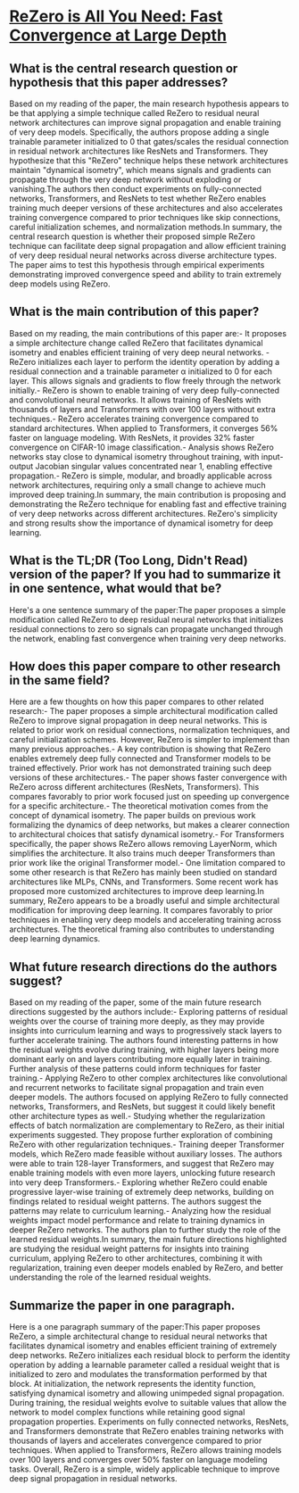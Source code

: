 # [ReZero is All You Need: Fast Convergence at Large Depth](https://arxiv.org/abs/2003.04887)

## What is the central research question or hypothesis that this paper addresses?

Based on my reading of the paper, the main research hypothesis appears to be that applying a simple technique called ReZero to residual neural network architectures can improve signal propagation and enable training of very deep models. Specifically, the authors propose adding a single trainable parameter initialized to 0 that gates/scales the residual connection in residual network architectures like ResNets and Transformers. They hypothesize that this "ReZero" technique helps these network architectures maintain "dynamical isometry", which means signals and gradients can propagate through the very deep network without exploding or vanishing.The authors then conduct experiments on fully-connected networks, Transformers, and ResNets to test whether ReZero enables training much deeper versions of these architectures and also accelerates training convergence compared to prior techniques like skip connections, careful initialization schemes, and normalization methods.In summary, the central research question is whether their proposed simple ReZero technique can facilitate deep signal propagation and allow efficient training of very deep residual neural networks across diverse architecture types. The paper aims to test this hypothesis through empirical experiments demonstrating improved convergence speed and ability to train extremely deep models using ReZero.


## What is the main contribution of this paper?

Based on my reading, the main contributions of this paper are:- It proposes a simple architecture change called ReZero that facilitates dynamical isometry and enables efficient training of very deep neural networks. - ReZero initializes each layer to perform the identity operation by adding a residual connection and a trainable parameter α initialized to 0 for each layer. This allows signals and gradients to flow freely through the network initially.- ReZero is shown to enable training of very deep fully-connected and convolutional neural networks. It allows training of ResNets with thousands of layers and Transformers with over 100 layers without extra techniques.- ReZero accelerates training convergence compared to standard architectures. When applied to Transformers, it converges 56% faster on language modeling. With ResNets, it provides 32% faster convergence on CIFAR-10 image classification.- Analysis shows ReZero networks stay close to dynamical isometry throughout training, with input-output Jacobian singular values concentrated near 1, enabling effective propagation.- ReZero is simple, modular, and broadly applicable across network architectures, requiring only a small change to achieve much improved deep training.In summary, the main contribution is proposing and demonstrating the ReZero technique for enabling fast and effective training of very deep networks across different architectures. ReZero's simplicity and strong results show the importance of dynamical isometry for deep learning.


## What is the TL;DR (Too Long, Didn't Read) version of the paper? If you had to summarize it in one sentence, what would that be?

Here's a one sentence summary of the paper:The paper proposes a simple modification called ReZero to deep residual neural networks that initializes residual connections to zero so signals can propagate unchanged through the network, enabling fast convergence when training very deep networks.


## How does this paper compare to other research in the same field?

Here are a few thoughts on how this paper compares to other related research:- The paper proposes a simple architectural modification called ReZero to improve signal propagation in deep neural networks. This is related to prior work on residual connections, normalization techniques, and careful initialization schemes. However, ReZero is simpler to implement than many previous approaches.- A key contribution is showing that ReZero enables extremely deep fully connected and Transformer models to be trained effectively. Prior work has not demonstrated training such deep versions of these architectures.- The paper shows faster convergence with ReZero across different architectures (ResNets, Transformers). This compares favorably to prior work focused just on speeding up convergence for a specific architecture.- The theoretical motivation comes from the concept of dynamical isometry. The paper builds on previous work formalizing the dynamics of deep networks, but makes a clearer connection to architectural choices that satisfy dynamical isometry.- For Transformers specifically, the paper shows ReZero allows removing LayerNorm, which simplifies the architecture. It also trains much deeper Transformers than prior work like the original Transformer model.- One limitation compared to some other research is that ReZero has mainly been studied on standard architectures like MLPs, CNNs, and Transformers. Some recent work has proposed more customized architectures to improve deep learning.In summary, ReZero appears to be a broadly useful and simple architectural modification for improving deep learning. It compares favorably to prior techniques in enabling very deep models and accelerating training across architectures. The theoretical framing also contributes to understanding deep learning dynamics.


## What future research directions do the authors suggest?

Based on my reading of the paper, some of the main future research directions suggested by the authors include:- Exploring patterns of residual weights over the course of training more deeply, as they may provide insights into curriculum learning and ways to progressively stack layers to further accelerate training. The authors found interesting patterns in how the residual weights evolve during training, with higher layers being more dominant early on and layers contributing more equally later in training. Further analysis of these patterns could inform techniques for faster training.- Applying ReZero to other complex architectures like convolutional and recurrent networks to facilitate signal propagation and train even deeper models. The authors focused on applying ReZero to fully connected networks, Transformers, and ResNets, but suggest it could likely benefit other architecture types as well.- Studying whether the regularization effects of batch normalization are complementary to ReZero, as their initial experiments suggested. They propose further exploration of combining ReZero with other regularization techniques.- Training deeper Transformer models, which ReZero made feasible without auxiliary losses. The authors were able to train 128-layer Transformers, and suggest that ReZero may enable training models with even more layers, unlocking future research into very deep Transformers.- Exploring whether ReZero could enable progressive layer-wise training of extremely deep networks, building on findings related to residual weight patterns. The authors suggest the patterns may relate to curriculum learning.- Analyzing how the residual weights impact model performance and relate to training dynamics in deeper ReZero networks. The authors plan to further study the role of the learned residual weights.In summary, the main future directions highlighted are studying the residual weight patterns for insights into training curriculum, applying ReZero to other architectures, combining it with regularization, training even deeper models enabled by ReZero, and better understanding the role of the learned residual weights.


## Summarize the paper in one paragraph.

Here is a one paragraph summary of the paper:This paper proposes ReZero, a simple architectural change to residual neural networks that facilitates dynamical isometry and enables efficient training of extremely deep networks. ReZero initializes each residual block to perform the identity operation by adding a learnable parameter called a residual weight that is initialized to zero and modulates the transformation performed by that block. At initialization, the network represents the identity function, satisfying dynamical isometry and allowing unimpeded signal propagation. During training, the residual weights evolve to suitable values that allow the network to model complex functions while retaining good signal propagation properties. Experiments on fully connected networks, ResNets, and Transformers demonstrate that ReZero enables training networks with thousands of layers and accelerates convergence compared to prior techniques. When applied to Transformers, ReZero allows training models over 100 layers and converges over 50% faster on language modeling tasks. Overall, ReZero is a simple, widely applicable technique to improve deep signal propagation in residual networks.
